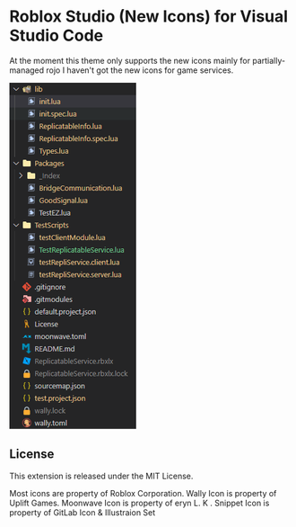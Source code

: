 # Roblox Studio (New Icons) for Visual Studio Code

At the moment this theme only supports the new icons mainly for partially-managed rojo I haven't got the new icons for game services.

![Screenshot](icons/example.png)

## License
This extension is released under the MIT License.

Most icons are property of Roblox Corporation.
Wally Icon is property of Uplift Games.
Moonwave Icon is property of eryn L. K .
Snippet Icon is property of GitLab Icon & Illustraion Set